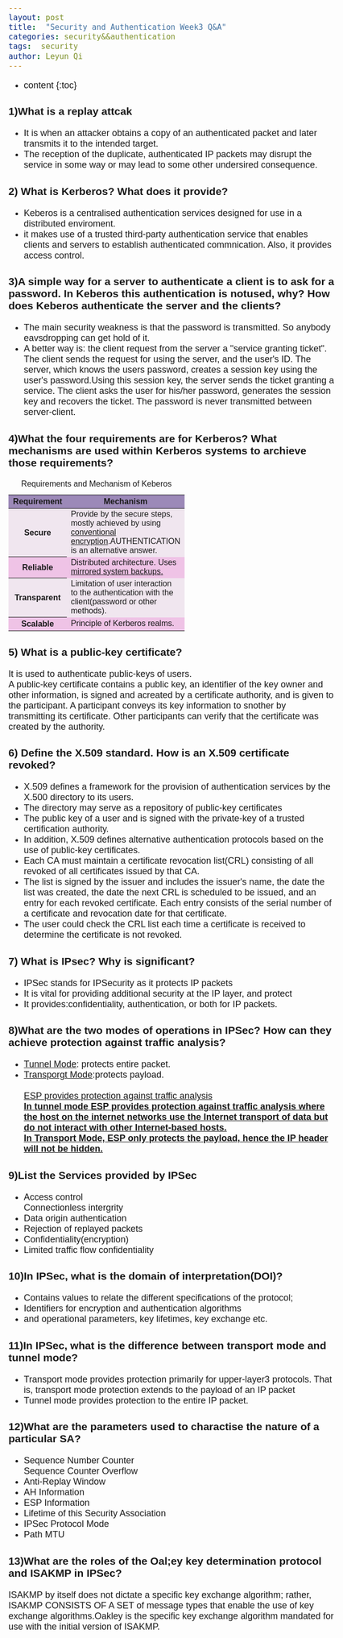 ```yaml
---
layout: post
title:  "Security and Authentication Week3 Q&A"
categories: security&&authentication 
tags:  security
author: Leyun Qi
---
```


* content
{:toc}


<h3>1)What is a replay attcak</h3>

<ul>
	<li>It is when an attacker obtains a copy of an authenticated packet and later transmits it to the intended target.</li>
	<li>The reception of the duplicate, authenticated IP packets may disrupt the service in some way or may lead to some other undersired consequence.</li>
</ul>

<h3>2) What is Kerberos? What does it provide?</h3>
<ul>
	<li>Keberos is a centralised authentication services designed for use in a distributed enviroment.</li>
	<li>it makes use of a trusted third-party authentication service that enables clients and servers to establish authenticated commnication. Also, it provides access control.</li>
</ul>

<h3>3)A simple way for a server to authenticate a client is to ask for a password. In Keberos this authentication is notused, why? How does Keberos authenticate the server and the clients?</h3>
<ul>
	<li>The main security weakness is that the password is transmitted. So anybody eavsdropping can get hold of it.</li>
	<li>A better way is: the client request from the server a "service granting ticket". The client sends the request for using the server, and the user's ID. The server, which knows the users password, creates a session key using the user's password.Using this session key, the server sends the ticket granting a service. The client asks the user for his/her password, generates the session key and recovers the ticket. The password is never transmitted between server-client.</li>
</ul>

<h3>4)What the four requirements are for Kerberos? What mechanisms are used within Kerberos systems to archieve those requirements?
</h3>


<table>
<style>
	html,body{font-family:Arial, Helvetica, sans-serif; font-size:18px} 
	.tablelist{
		border: 2px solid;
		border-collapse: collapse;
	} 
	.tablelist{
		border:1px solid;
		width:100px;
		text-align:center;
		font-size:12px;
	}
	.odd{
	background-color:#efc3e6
	}
	.even{
	background-color:#9c89b8
	}
	</style>
	<caption>Requirements and Mechanism of Keberos</caption>
		<thead>  
		   <tr class="even">  
		   		<th width="100" onclick="kw.tabSort('tab',0)">Requirement</th>  
		   		<th width="100" onclick="kw.tabSort('tab',1)">Mechanism</th>   
		   </tr>   
	   </thead>  
		<tbody>
			<tr style="background-color:#f0e6ef">
				<th>Secure</th>
				<td>
					Provide by the secure steps, mostly achieved by using 					<ins>conventional encryption</ins>.AUTHENTICATION is an 					alternative answer.
				</td>
			</tr>
			<tr style="background-color:#efc3e6">
				<th>Reliable</th>
				<td>
					Distributed architecture. Uses
					<ins>mirrored system backups<ins>.
				</td>
			</tr>
			<tr style="background-color:#f0e6ef">
				<th>Transparent</th>
				<td>Limitation of user interaction to the authentication with the 					client(password or other methods).
				</td>
			</tr>
			<tr style="background-color:#efc3e6">
				<th>
					Scalable
				</th>
				<td>
					Principle of Kerberos realms.
				</td>
			</tr>
		</tbody>		
	</table>	

<h3>5) What is a public-key certificate?</h3>
It is used to authenticate public-keys of users.<br>
A public-key certificate contains a public key, an identifier of the key owner and other information, is signed and acreated by a certificate authority, and is given to the participant. A participant conveys its key information to snother by transmitting its certificate. Other participants can verify that the certificate was created by the authority.
<h3>6) Define the X.509 standard. How is an X.509 certificate revoked?</h3>
<ul>
	<li>
	X.509 defines a framework for the provision of authentication services by the X.500 directory to its users.
	</li>
	<li>
	The directory may serve as a repository of public-key certificates
	</li>
	<li>
	The public key of a user and is signed with the private-key of a trusted certification authority.
	</li>
	<li>
	In addition, X.509 defines alternative authentication protocols based on the use of public-key certificates.
	</li>
	<li>
	Each CA must maintain a certificate revocation list(CRL) consisting of all revoked of all certificates issued by that CA.
	</li>
	<li>
	The list is signed by the issuer and includes the issuer's name, the date the list was created, the date the next CRL is scheduled to be issued, and an entry for each revoked certificate. Each entry consists of the serial number of a certificate and revocation date for that certificate.
	</li>
	<li>
	The user could check the CRL list each time a certificate is received to determine the certificate is not revoked.
	</li>
</ul>

<h3>7) What is IPsec? Why is significant?</h3>
<ul>
	<li>
	IPSec stands for IPSecurity as it protects IP packets
	</li>
	<li>
	It is vital for providing additional security at the IP layer, and protect
	</li>
	<li>
	It provides:confidentiality, authentication, or both for IP packets.
	</li>
</ul>

<h3>8)What are the two modes of operations in IPSec? How can they achieve protection against traffic analysis?</h3>
<ul>
	<li>
	<ins>Tunnel Mode</ins>: protects entire packet.
	</li>
	<li>
	<ins>Transporgt Mode</ins>:protects payload.
	</li><br>
<ins>ESP provides protection against traffic analysis<br>
	<strong>In <ins>tunnel mode</ins> ESP provides protection against traffic analysis where the <ins>host on the internet networks use the Internet transport of data but do not interact with other Internet-based hosts.</ins></strong><br>
	<strong>In Transport Mode, ESP only protects the payload, hence the IP header will not be hidden.</strong>
</ins>
</ul>
<h3>9)List the Services provided by IPSec</h3>
<ul>
	<li>
	Access control
	</li>
	Connectionless intergrity
	<li>
	Data origin authentication
	</li>
	<li>
	Rejection of replayed packets
	</li>
	<li>
	Confidentiality(encryption)
	</li>
	<li>
	Limited traffic flow confidentiality
	</li>
	</ul>

<h3>10)In IPSec, what is the domain of interpretation(DOI)?</h3>
<ul>
	<li>
	Contains values to relate the different specifications of the protocol;
	</li>
	<li>
	Identifiers for encryption and authentication algorithms
	</li>
	<li>
	and operational parameters, key lifetimes, key exchange etc.
	</li>
</ul>
<h3>11)In IPSec, what is the difference between transport mode and tunnel mode?</h3>
<ul>
	<li>
	Transport mode provides protection primarily for upper-layer3 protocols. That is, transport mode protection extends to the payload of an IP packet
	</li>
	<li>
	Tunnel mode provides protection to the entire IP packet.
	</li>
</ul>
<h3>12)What are the parameters used to charactise the nature of a particular SA?</h3>
<ul>
	<li>
	Sequence Number Counter
	</li>
	Sequence Counter Overflow
	<li>
	Anti-Replay Window
	</li>
	<li>
	AH Information
	</li>
	<li>
	ESP Information
	</li>
	<li>
	Lifetime of this Security Association
	</li>
	<li>
	IPSec Protocol Mode
	</li>
	<li>
	Path MTU
	</li>
</ul>
<h3>13)What are the roles of the Oal;ey key determination protocol and ISAKMP in IPSec?</h3>
ISAKMP by itself does not dictate a specific key exchange algorithm; rather, ISAKMP CONSISTS OF A SET of message types that enable the use of key exchange algorithms.Oakley is the specific key exchange algorithm mandated for use with the initial version of ISAKMP.


